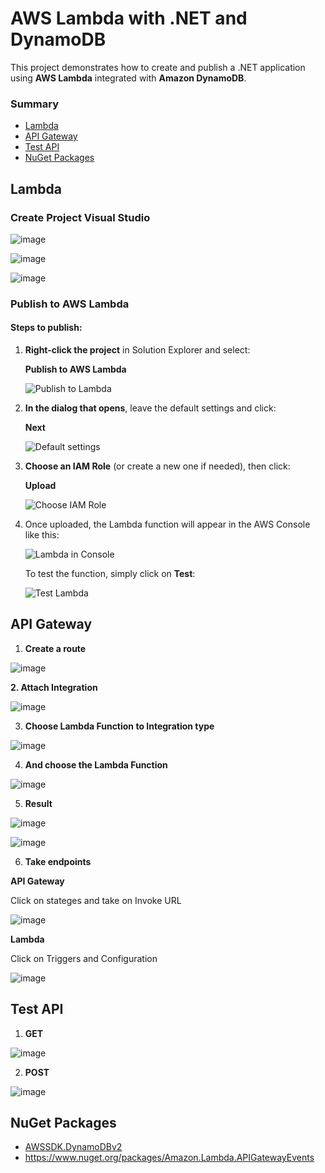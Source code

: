 # AWS Lambda with .NET and DynamoDB

This project demonstrates how to create and publish a .NET application using **AWS Lambda** integrated with **Amazon DynamoDB**.

### Summary

- [Lambda](#Lambda)
- [API Gateway](#API-Gateway)
- [Test API](#Test-API)
- [NuGet Packages](#NuGet-Packages)

## Lambda

### Create Project Visual Studio

![image](https://github.com/user-attachments/assets/bc47ebca-ced9-4037-abe2-033be54604de)

![image](https://github.com/user-attachments/assets/ce9d9963-3591-4bf5-b4b9-442dddc04fc6)

![image](https://github.com/user-attachments/assets/366b44a9-0d38-427c-8c9b-0ea6be212f83)


### Publish to AWS Lambda

#### Steps to publish:

1. **Right-click the project** in Solution Explorer and select:

   **Publish to AWS Lambda**

   ![Publish to Lambda](https://github.com/user-attachments/assets/8b8a4b44-d25d-481f-9fc8-3cc5cb87a992)

2. **In the dialog that opens**, leave the default settings and click:

   **Next**

   ![Default settings](https://github.com/user-attachments/assets/7ab0ca42-3e6b-4120-84fb-9f9e50c85368)

3. **Choose an IAM Role** (or create a new one if needed), then click:

   **Upload**

   ![Choose IAM Role](https://github.com/user-attachments/assets/065e220d-f360-4a71-8c4d-3d639e473cb2)

4. Once uploaded, the Lambda function will appear in the AWS Console like this:

   ![Lambda in Console](https://github.com/user-attachments/assets/3feb43e0-462c-43c9-ab71-0f377d3db622)

   To test the function, simply click on **Test**:

   ![Test Lambda](https://github.com/user-attachments/assets/154c3726-a6ff-46e3-9bf2-6b7075017d03)

## API Gateway

1. **Create a route**

![image](https://github.com/user-attachments/assets/ef5e67bd-10e2-4439-a606-3243acdfea0c)

**2. Attach Integration**

![image](https://github.com/user-attachments/assets/e4477341-668b-437a-9a22-6c605fb4c87e)

3. **Choose Lambda Function to Integration type**

![image](https://github.com/user-attachments/assets/45206901-cd3f-431b-abc0-2513239d7fde)

4. **And choose the Lambda Function**

![image](https://github.com/user-attachments/assets/fe412ee0-2261-4edd-902e-80295b2ec65a)

5. **Result**

![image](https://github.com/user-attachments/assets/de36cbce-d971-4c1c-98e0-4adf05ec2da6)

![image](https://github.com/user-attachments/assets/ae4f22a2-fc59-4980-a84e-37a4fe6da6bc)

6. **Take endpoints**

**API Gateway**

Click on stateges and take on Invoke URL

![image](https://github.com/user-attachments/assets/c4b17eac-8b6f-490d-a225-dd58e2255d3c)


**Lambda**

Click on Triggers and Configuration

![image](https://github.com/user-attachments/assets/ac59b1c7-cd9d-44c4-81bc-1800423f98c7)


## Test API

1. **GET**
   
![image](https://github.com/user-attachments/assets/f243b6b3-9b97-4ae0-83c0-d6da8c165dec)


2. **POST**

![image](https://github.com/user-attachments/assets/07144606-7d6b-4c53-8365-ef2755193df6)



## NuGet Packages

- [AWSSDK.DynamoDBv2](https://www.nuget.org/packages/AWSSDK.DynamoDBv2)
- https://www.nuget.org/packages/Amazon.Lambda.APIGatewayEvents


